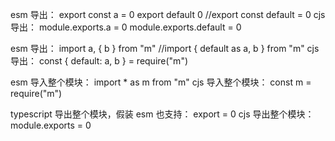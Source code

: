 esm 导出：
export const a = 0
export default 0
//export const default = 0
cjs 导出：
module.exports.a = 0
module.exports.default = 0

esm 导出：
import a, { b } from "m"
//import { default as a, b } from "m"
cjs 导出：
const { default: a, b } = require("m")

esm 导入整个模块：
import * as m from "m"
cjs 导入整个模块：
const m = require("m")

typescript 导出整个模块，假装 esm 也支持：
export = 0
cjs 导出整个模块：
module.exports = 0
